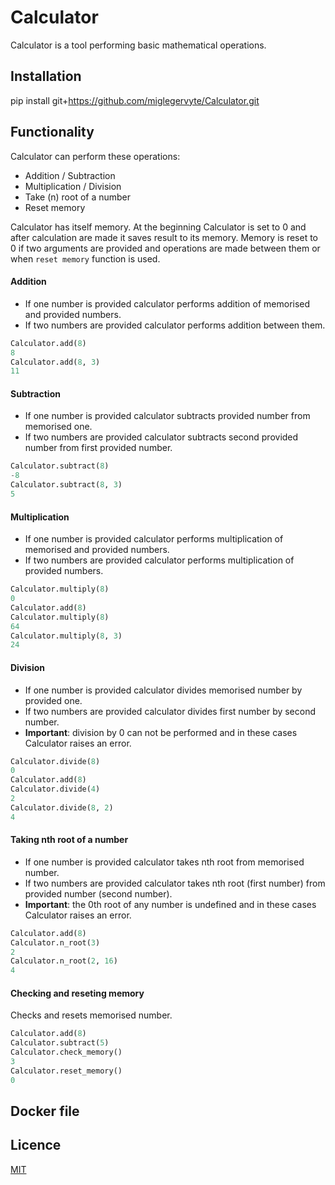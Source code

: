 # Calculator

Calculator is a tool performing basic mathematical operations.

## Installation 

pip install git+https://github.com/miglegervyte/Calculator.git

## Functionality 

Calculator can perform these operations:
* Addition / Subtraction
* Multiplication / Division
* Take (n) root of a number
* Reset memory

Calculator has itself memory. At the beginning Calculator is set to 0 and after calculation are made it saves result to its memory. Memory is reset to 0 if two arguments are provided and operations are made between them or when `reset memory` function is used.

#### Addition

* If one number is provided calculator performs addition of memorised and provided numbers.
* If two numbers are provided calculator performs addition between them. 

```python
Calculator.add(8)
8
Calculator.add(8, 3)
11
```

#### Subtraction

* If one number is provided calculator subtracts provided number from memorised one.
* If two numbers are provided calculator subtracts second provided number from first provided number.

```python
Calculator.subtract(8)
-8
Calculator.subtract(8, 3)
5
```

#### Multiplication

* If one number is provided calculator performs multiplication of memorised and provided numbers.
* If two numbers are provided calculator performs multiplication of provided numbers.

```python
Calculator.multiply(8)
0
Calculator.add(8)
Calculator.multiply(8)
64
Calculator.multiply(8, 3)
24
```

#### Division

* If one number is provided calculator divides memorised number by provided one.
* If two numbers are provided calculator divides first number by second number.
* **Important**: division by 0 can not be performed and in these cases Calculator raises an error.

```python
Calculator.divide(8)
0
Calculator.add(8)
Calculator.divide(4)
2
Calculator.divide(8, 2)
4
```

#### Taking nth root of a number

* If one number is provided calculator takes nth root from memorised number.
* If two numbers are provided calculator takes nth root (first number) from provided number (second number).
* **Important**: the 0th root of any number is undefined and in these cases Calculator raises an error.

```python
Calculator.add(8)
Calculator.n_root(3)
2
Calculator.n_root(2, 16)
4
```

#### Checking and reseting memory 

Checks and resets memorised number.

```python
Calculator.add(8)
Calculator.subtract(5)
Calculator.check_memory()
3
Calculator.reset_memory()
0
```

## Docker file



## Licence 

[MIT](https://github.com/miglegervyte/Calculator/blob/main/LICENSE)
